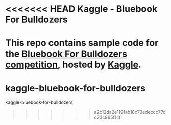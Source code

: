 <<<<<<< HEAD
Kaggle - Bluebook For Bulldozers
================================

This repo contains sample code for the [Bluebook For Bulldozers competition](https://www.kaggle.com/c/bluebook-for-bulldozers/), hosted by [Kaggle](http://www.kaggle.com).
=======
kaggle-bluebook-for-bulldozers
==============================

kaggle-bluebook-for-bulldozers
>>>>>>> a2c12da2e1191ab18c73edeccc77dc23c965f1cf
